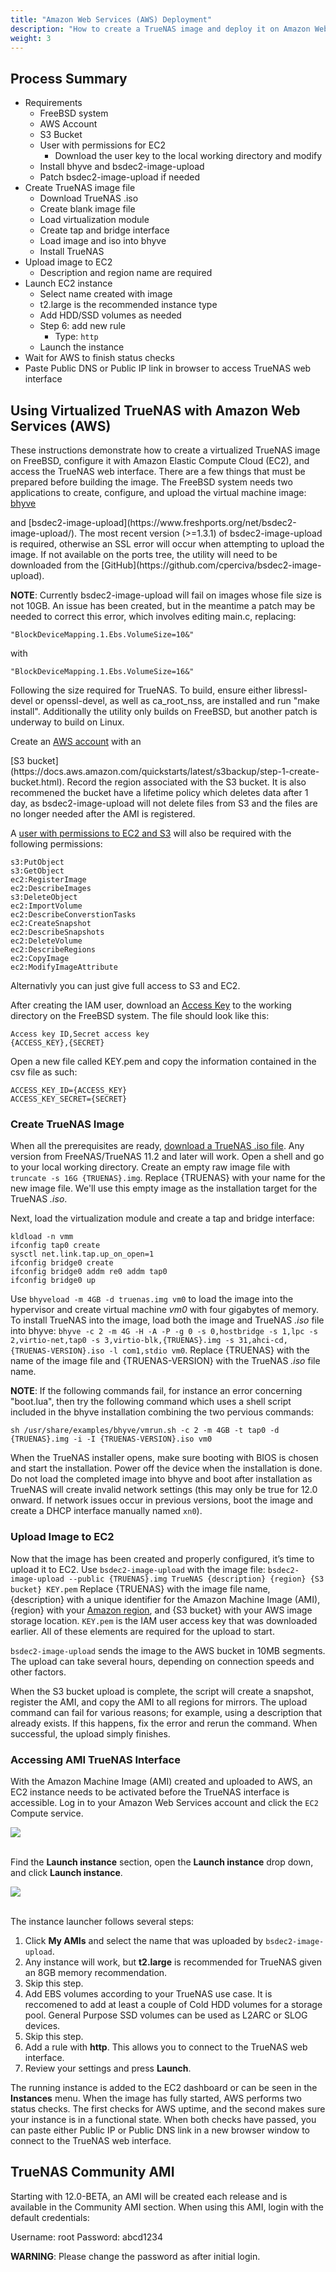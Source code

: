 ```yaml
---
title: "Amazon Web Services (AWS) Deployment"
description: "How to create a TrueNAS image and deploy it on Amazon Web Services."
weight: 3
---
```


## Process Summary

* Requirements
  * FreeBSD system
  * AWS Account
  * S3 Bucket
  * User with permissions for EC2
    * Download the user key to the local working directory and modify
  * Install bhyve and bsdec2-image-upload
  * Patch bsdec2-image-upload if needed
* Create TrueNAS image file
  * Download TrueNAS .iso
  * Create blank image file
  * Load virtualization module
  * Create tap and bridge interface
  * Load image and iso into bhyve
  * Install TrueNAS
* Upload image to EC2
  * Description and region name are required
* Launch EC2 instance
  * Select name created with image
  * t2.large is the recommended instance type
  * Add HDD/SSD volumes as needed
  * Step 6: add new rule
    * Type: `http`
  * Launch the instance
* Wait for AWS to finish status checks
* Paste Public DNS or Public IP link in browser to access TrueNAS web interface

## Using Virtualized TrueNAS with Amazon Web Services (AWS)

These instructions demonstrate how to create a virtualized TrueNAS image on FreeBSD, configure it with Amazon Elastic Compute Cloud (EC2), and access the TrueNAS web interface.
There are a few things that must be prepared before building the image.
The FreeBSD system needs two applications to create, configure, and upload the virtual machine image:
[bhyve](https://bhyve.org/)
<!-- markdown-link-check-disable-line -->and [bsdec2-image-upload](https://www.freshports.org/net/bsdec2-image-upload/). The most recent version (>=1.3.1) of bsdec2-image-upload is required, otherwise an SSL error will occur when attempting to upload the image. If not available on the ports tree, the utility will need to be downloaded from the [GitHub](https://github.com/cperciva/bsdec2-image-upload).

**NOTE**: Currently bsdec2-image-upload will fail on images whose file size is not 10GB. An issue has been created, but in the meantime a patch may be needed to correct this error, which involves editing main.c, replacing:

```
"BlockDeviceMapping.1.Ebs.VolumeSize=10&"
```

with

```
"BlockDeviceMapping.1.Ebs.VolumeSize=16&"
```

Following the size required for TrueNAS. To build, ensure either libressl-devel or openssl-devel, as well as ca_root_nss, are installed and run "make install". Additionally the utility only builds on FreeBSD, but another patch is underway to build on Linux.

Create an [AWS account](https://portal.aws.amazon.com/billing/signup?nc2=h_ct&src=default&redirect_url=https%3A%2F%2Faws.amazon.com%2Fregistration-confirmation#/start) with an
<!-- markdown-link-check-disable-line -->[S3 bucket](https://docs.aws.amazon.com/quickstarts/latest/s3backup/step-1-create-bucket.html). Record the region associated with the S3 bucket. It is also recommened the bucket have a lifetime policy which deletes data after 1 day, as bsdec2-image-upload will not delete files from S3 and the files are no longer needed after the AMI is registered.
A [user with permissions to EC2 and S3](https://docs.aws.amazon.com/IAM/latest/UserGuide/id_users_create.html) will also be required with the following permissions:

```
s3:PutObject
s3:GetObject
ec2:RegisterImage
ec2:DescribeImages
s3:DeleteObject
ec2:ImportVolume
ec2:DescribeConverstionTasks
ec2:CreateSnapshot
ec2:DescribeSnapshots
ec2:DeleteVolume
ec2:DescribeRegions
ec2:CopyImage
ec2:ModifyImageAttribute
```

Alternativly you can just give full access to S3 and EC2.

After creating the IAM user, download an [Access Key](https://docs.aws.amazon.com/IAM/latest/UserGuide/id_credentials_access-keys.html)
to the working directory on the FreeBSD system. The file should look like this:

```
Access key ID,Secret access key
{ACCESS_KEY},{SECRET}
```

Open a new file called KEY.pem and copy the information contained in the csv file as such:

```
ACCESS_KEY_ID={ACCESS_KEY}
ACCESS_KEY_SECRET={SECRET}
```

### Create TrueNAS Image

When all the prerequisites are ready, [download a TrueNAS .iso file](https://www.freenas.org/download-freenas-release/).
Any version from FreeNAS/TrueNAS 11.2 and later will work.
Open a shell and go to your local working directory.
Create an empty raw image file with `truncate -s 16G {TRUENAS}.img`.
Replace {TRUENAS} with your name for the new image file.
We'll use this empty image as the installation target for the TrueNAS *.iso*.

Next, load the virtualization module and create a tap and bridge interface:

```
kldload -n vmm
ifconfig tap0 create
sysctl net.link.tap.up_on_open=1
ifconfig bridge0 create
ifconfig bridge0 addm re0 addm tap0
ifconfig bridge0 up
```

Use `bhyveload -m 4GB -d truenas.img vm0` to load the image into the hypervisor and create virtual machine *vm0* with four gigabytes of memory.
To install TrueNAS into the image, load both the image and TrueNAS *.iso* file into bhyve: `bhyve -c 2 -m 4G -H -A -P -g 0 -s 0,hostbridge -s 1,lpc -s 2,virtio-net,tap0 -s 3,virtio-blk,{TRUENAS}.img -s 31,ahci-cd,{TRUENAS-VERSION}.iso -l com1,stdio vm0`.
Replace {TRUENAS} with the name of the image file and {TRUENAS-VERSION} with the TrueNAS *.iso* file name.

**NOTE**:
If the following commands fail, for instance an error concerning "boot.lua", then try the following command which uses a shell script included in the bhyve installation combining the two pervious commands:

```
sh /usr/share/examples/bhyve/vmrun.sh -c 2 -m 4GB -t tap0 -d {TRUENAS}.img -i -I {TRUENAS-VERSION}.iso vm0
```

When the TrueNAS installer opens, make sure booting with BIOS is chosen and start the installation.
Power off the device when the installation is done. Do not load the completed image into bhyve and boot after installation as TrueNAS will create invalid network settings (this may only be true for 12.0 onward. If network issues occur in previous versions, boot the image and create a DHCP interface manually named `xn0`).

### Upload Image to EC2

Now that the image has been created and properly configured, it’s time to upload it to EC2.
Use `bsdec2-image-upload` with the image file:
`bsdec2-image-upload --public {TRUENAS}.img TrueNAS {description} {region} {S3 bucket} KEY.pem`
Replace {TRUENAS} with the image file name, {description} with a unique identifier for the Amazon Machine Image (AMI), {region} with your [Amazon region](https://docs.aws.amazon.com/AmazonRDS/latest/UserGuide/Concepts.RegionsAndAvailabilityZones.html), and {S3 bucket} with your AWS image storage location.
`KEY.pem` is the IAM user access key that was downloaded earlier.
All of these elements are required for the upload to start.

`bsdec2-image-upload` sends the image to the AWS bucket in 10MB segments.
The upload can take several hours, depending on connection speeds and other factors.

When the S3 bucket upload is complete, the script will create a snapshot, register the AMI, and copy the AMI to all regions for mirrors.
The upload command can fail for various reasons; for example, using a description that already exists.
If this happens, fix the error and rerun the command.
When successful, the upload simply finishes.

### Accessing AMI TrueNAS Interface

With the Amazon Machine Image (AMI) created and uploaded to AWS, an EC2 instance needs to be activated before the TrueNAS interface is accessible.
Log in to your Amazon Web Services account and click the `EC2` Compute service.

<img src="/images/aws-management-console.png">
<br><br>

Find the **Launch instance** section, open the **Launch instance** drop down, and click **Launch instance**.

<img src="/images/aws-ec2-dashboard.png">
<br><br>

The instance launcher follows several steps:

1. Click **My AMIs** and select the name that was uploaded by `bsdec2-image-upload`.
2. Any instance will work, but **t2.large** is recommended for TrueNAS given an 8GB memory recommendation.
3. Skip this step.
4. Add EBS volumes according to your TrueNAS use case. It is reccomened to add at least a couple of Cold HDD volumes for a storage pool.
General Purpose SSD volumes can be used as L2ARC or SLOG devices.
5. Skip this step.
6. Add a rule with **http**. This allows you to connect to the TrueNAS web interface.
7. Review your settings and press **Launch**.

The running instance is added to the EC2 dashboard or can be seen in the **Instances** menu.
When the image has fully started, AWS performs two status checks.
The first checks for AWS uptime, and the second makes sure your instance is in a functional state.
When both checks have passed, you can paste either Public IP or Public DNS link in a new browser window to connect to the TrueNAS web interface.

## TrueNAS Community AMI

Starting with 12.0-BETA, an AMI will be created each release and is available in the Community AMI section. When using this AMI, login with the default credentials:

Username: root
Password: abcd1234

**WARNING**: Please change the password as after initial login. 
